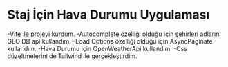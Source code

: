 # Staj İçin Hava Durumu Uygulaması


-Vite ile projeyi kurdum.
-Autocomplete özelliği olduğu için şehirleri adlarını GEO DB api kullandım.
-Load Options özelliği olduğu için AsyncPaginate kullandım.
-Hava Durumu için OpenWeatherApi kullandım.
-Css düzeltmelerini de Tailwind ile gerçekleştirdim.

